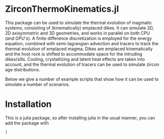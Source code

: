 # ZirconThermoKinematics.jl

This package can be used to simulate the thermal evolution of magmatic systems, consisting of (kinematically) emplaced dikes. 
It can simulate 2D, 2D axisymmetric and 3D geometries, and works in parallel on both CPU (and GPU's). A finite difference discretization is employed for the energy equation, combined with semi-lagrangian advection and tracers to track the thermal evolution of emplaced magma. Dikes are emplaced kinematically and the host rock is shifted to accommodate space for the intruding dikes/sills. Cooling, crystallizing and latent heat effects are taken into account, and the thermal evolution of tracers can be used to simulate zircon age distributions.

Below we give a number of example scripts that show how it can be used to simulate a number of scenarios.


# Installation
This is a julia package, so after installing julia in the usual manner, you can add the package with 
```
]
```

